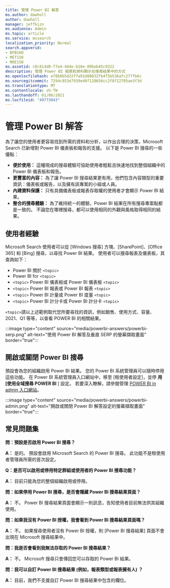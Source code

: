 ```yaml
---
title: 管理 Power BI 解答
ms.author: dawholl
author: dawholl
manager: jeffkizn
ms.audience: Admin
ms.topic: article
ms.service: mssearch
localization_priority: Normal
search.appverid:
- BFB160
- MET150
- MOE150
ms.assetid: c0c814d0-f7e4-444e-b18e-09beb45c9322
description: 管理 Power BI 報表和資料顯示在搜尋結果中的方式
ms.openlocfilehash: e78b8b5d22f7a91d80832fb4f5b536afc277fb6c
ms.sourcegitcommit: 7294c953e7939e48f128656cc2f8f22705ae3f3d
ms.translationtype: MT
ms.contentlocale: zh-TW
ms.lasthandoff: 01/06/2021
ms.locfileid: "49773043"
---
```

# <a name="manage-power-bi-answers"></a>管理 Power BI 解答

為了讓您的使用者更容易找到所需的資料和分析，以作出合理的決策，Microsoft Search 已新增對 Power BI 儀表板和報告的支援。 以下是 Power BI 搜尋的一些優點：

* **便於使用：** 這種現成的搜尋體驗可協助使用者輕鬆且快速地找到整個組織中的 Power BI 儀表板和報告。
* **更豐富的內容：** 為了讓 Power BI 搜尋結果更有用，他們包含內容類型的重要資訊：儀表板或報告，以及擁有該專案的小組或人員。
* **內建資料保護：** 只有具備儀表板或報表存取權的使用者才會顯示 Power BI 結果。
* **整合的搜尋體驗：** 為了維持統一的體驗，Power BI 結果在所有搜尋專案點都是一致的。 不論您在哪裡搜尋，都可以使用相同的外觀與風格取得相同的結果。

## <a name="what-users-experience"></a>使用者經驗

Microsoft Search 使用者可以從 [Windows 搜尋] 方塊、[SharePoint]、[Office 365] 和 [Bing] 搜尋，以尋找 Power BI 結果。 使用者可以搜尋報表及儀表板，其查詢如下：

* Power BI 關於 `<topic>`
* Power BI for `<topic>`
* `<topic>` Power BI 儀表板或 Power BI 儀表板 `<topic>`
* `<topic>` Power BI 報表或 Power BI 報表 `<topic>`
* `<topic>` Power BI 計量或 Power BI 度量 `<topic>`
* `<topic>` Power BI 計分卡或 Power BI 計分卡 `<topic>`

`<topic>`請以上述範例取代您所要尋找的資訊，例如銷售、使用方式、容量、2021、Q1 等等，以查看 POWER BI 的相關結果。

:::image type="content" source="media/powerbi-answers/powerbi-serp.png" alt-text="使用 Power BI 解答及垂直 SERP 的螢幕擷取畫面" border="true":::

## <a name="turn-power-bi-search-on-or-off"></a>開啟或關閉 Power BI 搜尋

預設會為您的組織啟用 Power BI 結果。 您的 Power BI 系統管理員可以隨時停用這些功能。 在 Power BI 系統管理員入口網站中，移至 [租使用者設定]，並停 **用 [使用全域搜尋 POWER BI** ] 設定。 若要深入瞭解，請參閱管理 [POWER BI in admin 入口網站](https://docs.microsoft.com/power-bi/admin/service-admin-portal#use-global-search-for-power-bi-preview)。

:::image type="content" source="media/powerbi-answers/powerbi-admin.png" alt-text="開啟或關閉 Power BI 解答設定的螢幕擷取畫面" border="true":::

## <a name="frequently-asked-questions"></a>常見問題集

**問：預設是否啟用 Power BI 搜尋？**

**A：** 是的。 預設會啟用 Microsoft Search 的 Power BI 搜尋。 此功能不是租使用者管理員所需的首次設定。

**Q：是否可以啟用或停用特定群組或使用者的 Power BI 搜尋功能？**

**A：** 目前只能為您的整個組織啟用或停用。

**問：如果停用 Power BI 搜尋，是否會隱藏 Power BI 搜尋結果頁面？**

**A：** 不。 Power BI 搜尋結果頁面會顯示一則訊息，告知使用者目前無法供其組織使用。

**問：如果我沒有 Power BI 授權，我會看到 Power BI 搜尋結果頁面嗎？**

**A：** 不。 如果搜尋使用者沒有 Power BI 授權，則 [Power BI 搜尋結果] 頁面不會出現在 Microsoft 搜尋結果中。

**問：我是否會看到我無法存取的 Power BI 搜尋結果？**

**A：** 不。 Microsoft 搜尋只會傳回您可以存取的 Power BI 結果。

**問：我可以自訂 Power BI 搜尋結果 (例如，報表類型或報表擁有人) ？**

**A：** 目前，我們不支援自訂 Power BI 搜尋結果中包含的欄位。

